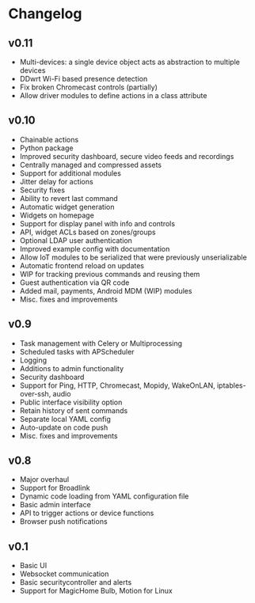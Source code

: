 # Changelog
## v0.11
* Multi-devices: a single device object acts as abstraction to multiple devices
* DDwrt Wi-Fi based presence detection
* Fix broken Chromecast controls (partially)
* Allow driver modules to define actions in a class attribute

## v0.10
* Chainable actions
* Python package
* Improved security dashboard, secure video feeds and recordings
* Centrally managed and compressed assets
* Support for additional modules
* Jitter delay for actions
* Security fixes
* Ability to revert last command
* Automatic widget generation
* Widgets on homepage
* Support for display panel with info and controls
* API, widget ACLs based on zones/groups
* Optional LDAP user authentication
* Improved example config with documentation
* Allow IoT modules to be serialized that were previously unserializable
* Automatic frontend reload on updates
* WIP for tracking previous commands and reusing them
* Guest authentication via QR code
* Added mail, payments, Android MDM (WIP) modules
* Misc. fixes and improvements

## v0.9
* Task management with Celery or Multiprocessing
* Scheduled tasks with APScheduler
* Logging
* Additions to admin functionality
* Security dashboard
* Support for Ping, HTTP, Chromecast, Mopidy, WakeOnLAN, iptables-over-ssh, audio
* Public interface visibility option
* Retain history of sent commands
* Separate local YAML config
* Auto-update on code push
* Misc. fixes and improvements

## v0.8
* Major overhaul
* Support for Broadlink
* Dynamic code loading from YAML configuration file
* Basic admin interface
* API to trigger actions or device functions
* Browser push notifications

## v0.1
* Basic UI
* Websocket communication
* Basic securitycontroller and alerts
* Support for MagicHome Bulb, Motion for Linux
